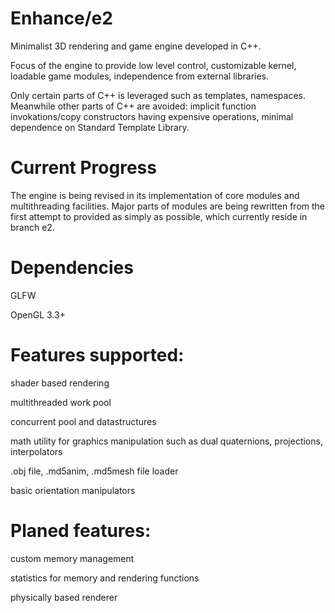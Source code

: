 # Enhance/e2

Minimalist 3D rendering and game engine developed in C++.

Focus of the engine to provide low level control, customizable kernel, loadable game modules, independence from external libraries.

Only certain parts of C++ is leveraged such as templates, namespaces. Meanwhile other parts of C++ are avoided: implicit function invokations/copy constructors having expensive operations, minimal dependence on Standard Template Library.

# Current Progress

The engine is being revised in its implementation of core modules and multithreading facilities. Major parts of modules are being rewritten from the first attempt to provided as simply as possible, which currently reside in branch e2.

# Dependencies

GLFW

OpenGL 3.3+

# Features supported:

shader based rendering

multithreaded work pool

concurrent pool and datastructures

math utility for graphics manipulation such as dual quaternions, projections, interpolators

.obj file, .md5anim, .md5mesh file loader

basic orientation manipulators

# Planed features:

custom memory management

statistics for memory and rendering functions

physically based renderer